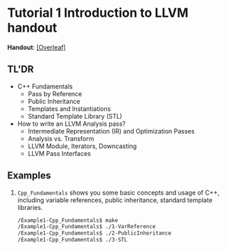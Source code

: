 # Tutorial 1 Introduction to LLVM handout

**Handout**: [\[Overleaf\]](https://www.overleaf.com/read/ntrxhjmhkkrt)

## TL'DR

- C++ Fundamentals
  - Pass by Reference
  - Public Inheritance
  - Templates and Instantiations
  - Standard Template Library (STL)
- How to write an LLVM Analysis pass?
  - Intermediate Representation (IR) and Optimization Passes
  - Analysis vs. Transform
  - LLVM Module, Iterators, Downcasting
  - LLVM Pass Interfaces

## Examples

1. `Cpp_Fundamentals` shows you some basic concepts and usage of C++, including
   variable references, public inheritance, standard template libraries.
   ```Bash
   /Example1-Cpp_Fundamentals$ make
   /Example1-Cpp_Fundamentals$ ./1-VarReference
   /Example1-Cpp_Fundamentals$ ./2-PublicInheritance
   /Example1-Cpp_Fundamentals$ ./3-STL
   ```
